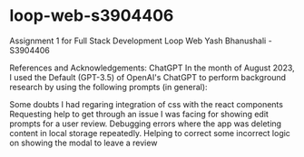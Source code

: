 # loop-web-s3904406
Assignment 1 for Full Stack Development
Loop Web
Yash Bhanushali - S3904406

References and Acknowledgements:
ChatGPT
In the month of August 2023, I used the Default (GPT-3.5)  of OpenAI's ChatGPT to perform background research by using the following prompts (in general):

Some doubts I had regaring integration of css with the react components
Requesting help to get through an issue I was facing for showing edit prompts for a user review.
Debugging errors where the app was deleting content in local storage repeatedly.
Helping to correct some incorrect logic on showing the modal to leave a review
